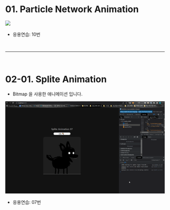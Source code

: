 # 01. Particle Network Animation

<img src="./readmeAssets/01%20Particle%20Network%20Animation.gif" width="700px"><br />

* 응용연습: 10번



<br /><hr /><br />



# 02-01. Splite Animation

* Bitmap 을 사용한 애니메이션 입니다.

<img src="./readmeAssets/02-01%20Splite%20Animation.gif" width="700px"><br />

* 응용연습: 07번